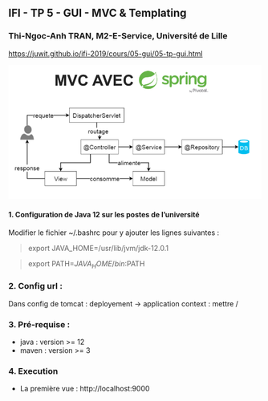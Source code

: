 ## IFI - TP 5 - GUI - MVC & Templating

### Thi-Ngoc-Anh TRAN, M2-E-Service, Université de Lille

https://juwit.github.io/ifi-2019/cours/05-gui/05-tp-gui.html

![mvc spring](./mvc_spring.png)

#### 1. Configuration de Java 12 sur les postes de l’université
Modifier le fichier ~/.bashrc pour y ajouter les lignes suivantes :

> export JAVA_HOME=/usr/lib/jvm/jdk-12.0.1

> export PATH=$JAVA_HOME/bin:$PATH

### 2. Config url :
Dans config de tomcat : deployement -> application context : mettre /

### 3. Pré-requise : 
- java : version >= 12
- maven : version >= 3

### 4. Execution

- La première vue : http://localhost:9000 